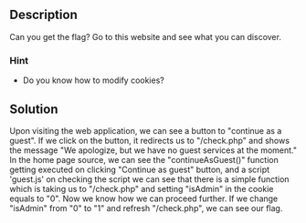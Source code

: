 ## Description
Can you get the flag? Go to this website and see what you can discover.
### Hint
* Do you know how to modify cookies?
## Solution
Upon visiting the web application, we can see a button to "continue as a guest". If we click on the button, it redirects us to "/check.php" and shows the message "We apologize, but we have no guest services at the moment." In the home page source, we can see the "continueAsGuest()" function getting executed on clicking "Continue as guest" button, and a script 'guest.js' on checking the script we can see that there is a simple function which is taking us to "/check.php" and setting "isAdmin" in the cookie equals to "0". Now we know how we can proceed further. If we change "isAdmin" from "0" to "1" and refresh "/check.php", we can see our flag.
